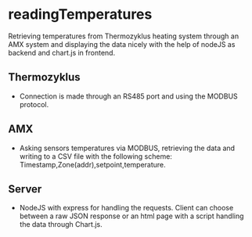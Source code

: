 # readingTemperatures
Retrieving temperatures from Thermozyklus heating system through an AMX system and displaying the data nicely with the help of nodeJS as backend and chart.js in frontend.

## Thermozyklus
- Connection is made through an RS485 port and using the MODBUS protocol.

## AMX
- Asking sensors temperatures via MODBUS, retrieving the data and writing to a CSV file with the following scheme: Timestamp,Zone(addr),setpoint,temperature.

## Server
- NodeJS with express for handling the requests. Client can choose between a raw JSON response or an html page with a script handling the data through Chart.js.

